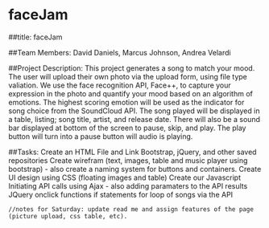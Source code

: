 # faceJam

##title: 
faceJam

##Team Members: 
David Daniels, Marcus Johnson, Andrea Velardi 

##Project Description: 
This project generates a song to match your mood. The user will upload their own photo via the upload form, using file type valiation. We use the face recognition API, Face++, to capture your expression in the photo and quantify your mood based on an algorithm of emotions. The highest scoring emotion will be used as the indicator for song choice from the SoundCloud API. 
The song played will be displayed in a table, listing; song title, artist, and release date. There will also be a sound bar displayed at bottom of the screen to pause, skip, and play. The play button will turn into a pause button will audio is playing.

##Tasks: 
Create an HTML File and Link Bootstrap, jQuery, and other saved repositories 
Create wirefram (text, images, table and music player using bootstrap) - also create a naming system for buttons and containers. 
Create UI design using CSS (floating images and table)
Create our Javascript
    Initiating API calls using Ajax - also adding paramaters to the API results 
    JQuery onclick functions 
    if statements 
    for loop of songs via the API


    //notes for Saturday: update read me and assign features of the page (picture upload, css table, etc). 


